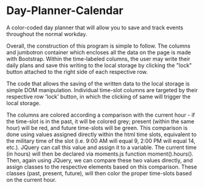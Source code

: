 # Day-Planner-Calendar
A color-coded day planner that will allow you to save and track events throughout the normal workday.

Overall, the construction of this program is simple to follow. The columns and jumbotron container  which encloses all the data on the page is made with Bootstrap. Within the time-labeled columns, the user may write their daily plans and save this writing to the local storage by clicking the "lock" button attached to the right side of each respective row. 

The code that allows the saving of the written data to the local storage is simple DOM manipulation. Individual time-slot columns are targeted by their respective row 'lock' button, in which the clicking of same will trigger the local storage.

The columns are colored according a comparison with the current hour - if the time-slot is in the past, it will be colored grey; present (within the same hour) will be red, and future time-slots will be green. This comparison is done using values assigned directly within the html time slots, equivalent to the military time of the slot (i.e. 9:00 AM will equal 9, 2:00 PM will equal 14, etc.). JQuery can call this value and assign it to a variable. The current time (in hours) will then be declared via moments.js function moment().hours(). Then, again using JQuery, we can compare these two values directly, and assign classes to the respective elements based on this comparison. These classes (past, present, future), will then color the proper time-slots based on the current hour.
